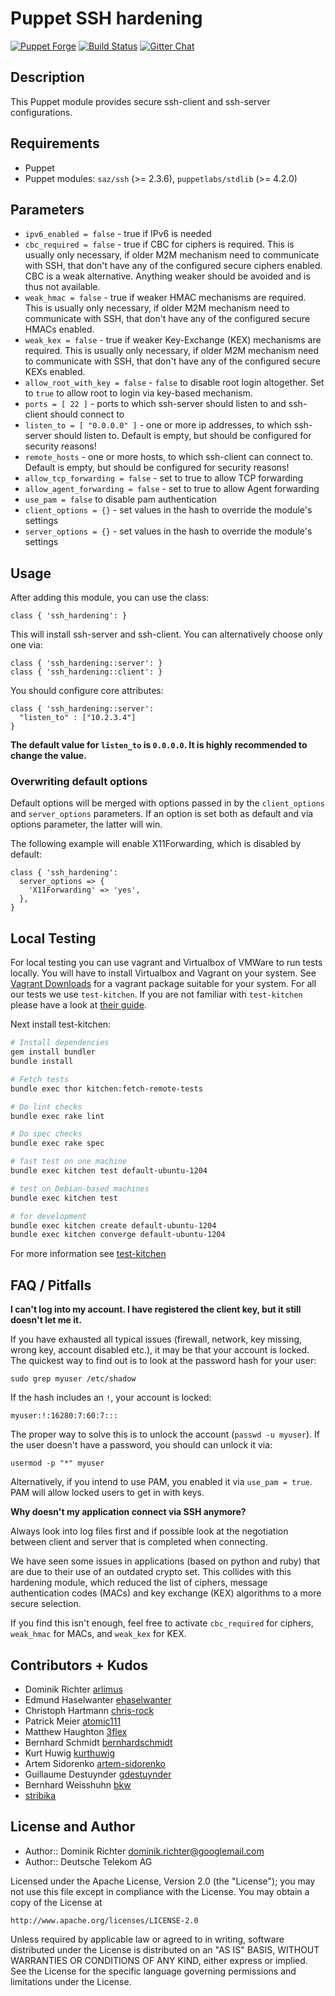 # Puppet SSH hardening

[![Puppet Forge](https://img.shields.io/puppetforge/dt/hardening/ssh_hardening.svg)][1]
[![Build Status](http://img.shields.io/travis/hardening-io/puppet-ssh-hardening.svg)][2]
[![Gitter Chat](https://badges.gitter.im/Join%20Chat.svg)][3]

## Description

This Puppet module provides secure ssh-client and ssh-server configurations.

## Requirements

* Puppet
* Puppet modules: `saz/ssh` (>= 2.3.6), `puppetlabs/stdlib` (>= 4.2.0)


## Parameters

* `ipv6_enabled = false` - true if IPv6 is needed
* `cbc_required = false` - true if CBC for ciphers is required. This is usually only necessary, if older M2M mechanism need to communicate with SSH, that don't have any of the configured secure ciphers enabled. CBC is a weak alternative. Anything weaker should be avoided and is thus not available.
* `weak_hmac = false` - true if weaker HMAC mechanisms are required. This is usually only necessary, if older M2M mechanism need to communicate with SSH, that don't have any of the configured secure HMACs enabled.
* `weak_kex = false` - true if weaker Key-Exchange (KEX) mechanisms are required. This is usually only necessary, if older M2M mechanism need to communicate with SSH, that don't have any of the configured secure KEXs enabled.
* `allow_root_with_key = false` - `false` to disable root login altogether. Set to `true` to allow root to login via key-based mechanism.
* `ports = [ 22 ]` - ports to which ssh-server should listen to and ssh-client should connect to
* `listen_to = [ "0.0.0.0" ]` - one or more ip addresses, to which ssh-server should listen to. Default is empty, but should be configured for security reasons!
* `remote_hosts` - one or more hosts, to which ssh-client can connect to. Default is empty, but should be configured for security reasons!
* `allow_tcp_forwarding = false` - set to true to allow TCP forwarding
* `allow_agent_forwarding = false` - set to true to allow Agent forwarding
* `use_pam = false` to disable pam authentication
* `client_options = {}` - set values in the hash to override the module's settings
* `server_options = {}` - set values in the hash to override the module's settings

## Usage

After adding this module, you can use the class:

    class { 'ssh_hardening': }

This will install ssh-server and ssh-client. You can alternatively choose only one via:

    class { 'ssh_hardening::server': }
    class { 'ssh_hardening::client': }

You should configure core attributes:

    class { 'ssh_hardening::server':
      "listen_to" : ["10.2.3.4"]
    }

**The default value for `listen_to` is `0.0.0.0`. It is highly recommended to change the value.**

### Overwriting default options
Default options will be merged with options passed in by the `client_options` and `server_options` parameters.
If an option is set both as default and via options parameter, the latter will win.

The following example will enable X11Forwarding, which is disabled by default:

```puppet
class { 'ssh_hardening':
  server_options => {
    'X11Forwarding' => 'yes',
  },
}
```

## Local Testing

For local testing you can use vagrant and Virtualbox of VMWare to run tests locally. You will have to install Virtualbox and Vagrant on your system. See [Vagrant Downloads](http://downloads.vagrantup.com/) for a vagrant package suitable for your system. For all our tests we use `test-kitchen`. If you are not familiar with `test-kitchen` please have a look at [their guide](http://kitchen.ci/docs/getting-started).

Next install test-kitchen:

```bash
# Install dependencies
gem install bundler
bundle install

# Fetch tests
bundle exec thor kitchen:fetch-remote-tests

# Do lint checks
bundle exec rake lint

# Do spec checks
bundle exec rake spec

# fast test on one machine
bundle exec kitchen test default-ubuntu-1204

# test on Debian-based machines
bundle exec kitchen test

# for development
bundle exec kitchen create default-ubuntu-1204
bundle exec kitchen converge default-ubuntu-1204
```

For more information see [test-kitchen](http://kitchen.ci/docs/getting-started)

## FAQ / Pitfalls

**I can't log into my account. I have registered the client key, but it still doesn't let me it.**

If you have exhausted all typical issues (firewall, network, key missing, wrong key, account disabled etc.), it may be that your account is locked. The quickest way to find out is to look at the password hash for your user:

    sudo grep myuser /etc/shadow

If the hash includes an `!`, your account is locked:

    myuser:!:16280:7:60:7:::

The proper way to solve this is to unlock the account (`passwd -u myuser`). If the user doesn't have a password, you should can unlock it via:

    usermod -p "*" myuser

Alternatively, if you intend to use PAM, you enabled it via `use_pam = true`. PAM will allow locked users to get in with keys.


**Why doesn't my application connect via SSH anymore?**

Always look into log files first and if possible look at the negotiation between client and server that is completed when connecting.

We have seen some issues in applications (based on python and ruby) that are due to their use of an outdated crypto set. This collides with this hardening module, which reduced the list of ciphers, message authentication codes (MACs) and key exchange (KEX) algorithms to a more secure selection.

If you find this isn't enough, feel free to activate `cbc_required` for ciphers, `weak_hmac` for MACs, and `weak_kex` for KEX.

## Contributors + Kudos

* Dominik Richter [arlimus](https://github.com/arlimus)
* Edmund Haselwanter [ehaselwanter](https://github.com/ehaselwanter)
* Christoph Hartmann [chris-rock](https://github.com/chris-rock)
* Patrick Meier [atomic111](https://github.com/atomic111)
* Matthew Haughton [3flex](https://github.com/3flex)
* Bernhard Schmidt [bernhardschmidt](https://github.com/bernhardschmidt)
* Kurt Huwig [kurthuwig](https://github.com/kurthuwig)
* Artem Sidorenko [artem-sidorenko](https://github.com/artem-sidorenko)
* Guillaume Destuynder [gdestuynder](https://github.com/gdestuynder)
* Bernhard Weisshuhn [bkw](https://github.com/bkw)
* [stribika](https://github.com/stribika)

## License and Author

* Author:: Dominik Richter <dominik.richter@googlemail.com>
* Author:: Deutsche Telekom AG

Licensed under the Apache License, Version 2.0 (the "License");
you may not use this file except in compliance with the License.
You may obtain a copy of the License at

    http://www.apache.org/licenses/LICENSE-2.0

Unless required by applicable law or agreed to in writing, software
distributed under the License is distributed on an "AS IS" BASIS,
WITHOUT WARRANTIES OR CONDITIONS OF ANY KIND, either express or implied.
See the License for the specific language governing permissions and
limitations under the License.

[1]: https://forge.puppetlabs.com/hardening/ssh_hardening
[2]: http://travis-ci.org/hardening-io/puppet-ssh-hardening
[3]: https://gitter.im/hardening-io/general

